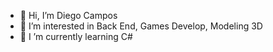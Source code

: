 - 👋 Hi, I’m Diego Campos
- 👀 I’m interested in Back End, Games Develop, Modeling 3D
- 🌱 I ’m currently learning   C#

